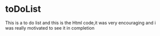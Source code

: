 # toDoList
 This is a to do list and this is the Html code,it was very encouraging and i was really motivated to see it in completion 
